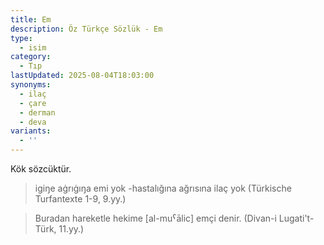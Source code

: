 ```yaml
---
title: Em
description: Öz Türkçe Sözlük - Em
type:
  - isim
category:
  - Tıp
lastUpdated: 2025-08-04T18:03:00
synonyms:
  - ilaç
  - çare
  - derman
  - deva
variants:
  - ''
---
```

Kök sözcüktür.

> igiŋe aġrıġıŋa emi yok -hastalığına ağrısına ilaç yok (Türkische Turfantexte 1-9, 9.yy.)

> Buradan hareketle hekime [al-muˁālic] emçi denir. (Divan-i Lugati't-Türk, 11.yy.)
